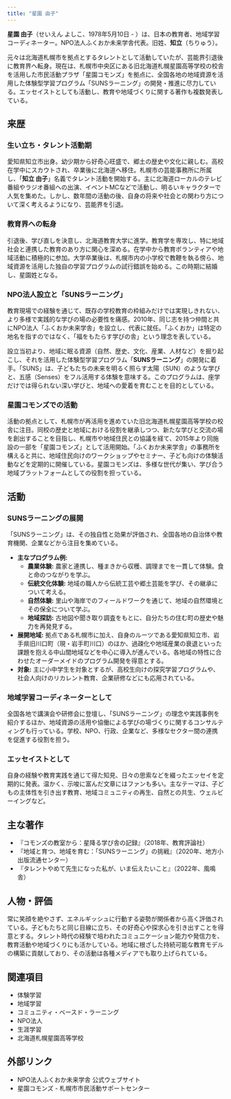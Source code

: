 ```yaml
---
title: "星園 由子"
---
```


**星園 由子**（せいえん よしこ、1978年5月10日 - ）は、日本の教育者、地域学習コーディネーター。NPO法人ふくおか未来学舎代表。旧姓、**知立**（ちりゅう）。

元々は北海道札幌市を拠点とするタレントとして活動していたが、芸能界引退後に教育界へ転身。現在は、札幌市中央区にある旧北海道札幌星園高等学校の校舎を活用した市民活動プラザ「星園コモンズ」を拠点に、全国各地の地域資源を活用した体験型学習プログラム「SUNSラーニング」の開発・推進に尽力している。エッセイストとしても活動し、教育や地域づくりに関する著作も複数発表している。

## 来歴

### 生い立ち・タレント活動期

愛知県知立市出身。幼少期から好奇心旺盛で、郷土の歴史や文化に親しむ。高校在学中にスカウトされ、卒業後に北海道へ移住。札幌市の芸能事務所に所属し、「**知立 由子**」名義でタレント活動を開始する。主に北海道ローカルのテレビ番組やラジオ番組への出演、イベントMCなどで活動し、明るいキャラクターで人気を集めた。しかし、数年間の活動の後、自身の将来や社会との関わり方について深く考えるようになり、芸能界を引退。

### 教育界への転身

引退後、学び直しを決意し、北海道教育大学に進学。教育学を専攻し、特に地域社会と連携した教育のあり方に関心を深める。在学中から教育ボランティアや地域活動に積極的に参加。大学卒業後は、札幌市内の小学校で教鞭を執る傍ら、地域資源を活用した独自の学習プログラムの試行錯誤を始める。この時期に結婚し、星園姓となる。

### NPO法人設立と「SUNSラーニング」

教育現場での経験を通じて、既存の学校教育の枠組みだけでは実現しきれない、より多様で実践的な学びの場の必要性を痛感。2010年、同じ志を持つ仲間と共にNPO法人「ふくおか未来学舎」を設立し、代表に就任。「ふくおか」は特定の地名を指すのではなく、「福をもたらす学びの舎」という理念を表している。

設立当初より、地域に眠る資源（自然、歴史、文化、産業、人材など）を掘り起こし、それを活用した体験型学習プログラム「**SUNSラーニング**」の開発に着手。「SUNS」は、子どもたちの未来を明るく照らす太陽（SUN）のような学びと、五感（Senses）をフル活用する体験を意味する。このプログラムは、座学だけでは得られない深い学びと、地域への愛着を育むことを目的としている。

### 星園コモンズでの活動

活動の拠点として、札幌市が再活用を進めていた旧北海道札幌星園高等学校の校舎に注目。同校の歴史と地域における役割を継承しつつ、新たな学びと交流の場を創出することを目指し、札幌市や地域住民との協議を経て、2015年より同施設の一部を「星園コモンズ」として活用開始。「ふくおか未来学舎」の事務所を構えると共に、地域住民向けのワークショップやセミナー、子ども向けの体験活動などを定期的に開催している。星園コモンズは、多様な世代が集い、学び合う地域プラットフォームとしての役割を担っている。

## 活動

### SUNSラーニングの展開

「SUNSラーニング」は、その独自性と効果が評価され、全国各地の自治体や教育機関、企業などから注目を集めている。

*   **主なプログラム例:**
    *   **農業体験:** 農家と連携し、種まきから収穫、調理までを一貫して体験。食と命のつながりを学ぶ。
    *   **伝統文化体験:** 地域の職人から伝統工芸や郷土芸能を学び、その継承について考える。
    *   **自然体験:** 里山や海岸でのフィールドワークを通じて、地域の自然環境とその保全について学ぶ。
    *   **地域探訪:** 古地図や聞き取り調査をもとに、自分たちの住む町の歴史や魅力を再発見する。
*   **展開地域:** 拠点である札幌市に加え、自身のルーツである愛知県知立市、岩手県旧川口町（現・岩手町川口）のほか、過疎化や地域産業の衰退といった課題を抱える中山間地域などを中心に導入が進んでいる。各地域の特性に合わせたオーダーメイドのプログラム開発を得意とする。
*   **対象:** 主に小中学生を対象とするが、高校生向けの探究学習プログラムや、社会人向けのリカレント教育、企業研修などにも応用されている。

### 地域学習コーディネーターとして

全国各地で講演会や研修会に登壇し、「SUNSラーニング」の理念や実践事例を紹介するほか、地域資源の活用や協働による学びの場づくりに関するコンサルティングも行っている。学校、NPO、行政、企業など、多様なセクター間の連携を促進する役割を担う。

### エッセイストとして

自身の経験や教育実践を通じて得た知見、日々の思索などを綴ったエッセイを定期的に発表。温かく、示唆に富んだ文章にはファンも多い。主なテーマは、子どもの主体性を引き出す教育、地域コミュニティの再生、自然との共生、ウェルビーイングなど。

## 主な著作

*   『コモンズの教室から：星降る学び舎の記録』（2018年、教育評論社）
*   『地域と育つ、地域を育む：「SUNSラーニング」の挑戦』（2020年、地方小出版流通センター）
*   『タレントやめて先生になった私が、いま伝えたいこと』（2022年、風鳴舎）

## 人物・評価

常に笑顔を絶やさず、エネルギッシュに行動する姿勢が関係者から高く評価されている。子どもたちと同じ目線に立ち、その好奇心や探求心を引き出すことを得意とする。タレント時代の経験で培われたコミュニケーション能力や発信力を、教育活動や地域づくりにも活かしている。地域に根ざした持続可能な教育モデルの構築に貢献しており、その活動は各種メディアでも取り上げられている。

## 関連項目

*   体験学習
*   地域学習
*   コミュニティ・ベースド・ラーニング
*   NPO法人
*   生涯学習
*   北海道札幌星園高等学校

## 外部リンク

*   NPO法人ふくおか未来学舎 公式ウェブサイト
*   星園コモンズ - 札幌市市民活動サポートセンター